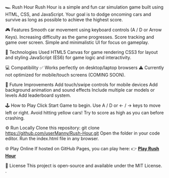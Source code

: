 🏎️ Rush Hour
Rush Hour is a simple and fun car simulation game built using HTML, CSS, and JavaScript.
Your goal is to dodge oncoming cars and survive as long as possible to achieve the highest score.

🎮 Features
Smooth car movement using keyboard controls (A / D or Arrow Keys).
Increasing difficulty as the game progresses.
Score tracking and game over screen.
Simple and minimalistic UI for focus on gameplay.

🧠 Technologies Used
HTML5 Canvas for game rendering
CSS3 for layout and styling
JavaScript (ES6) for game logic and interactivity.

💻 Compatibility
✅ Works perfectly on desktop/laptop browsers
⚠️ Currently not optimized for mobile/touch screens (COMING SOON).

🚀 Future Improvements
Add touch/swipe controls for mobile devices
Add background animation and sound effects
Include multiple car models or levels
Add leaderboard system.

🕹️ How to Play
Click Start Game to begin.
Use A / D or ← / → keys to move left or right.
Avoid hitting yellow cars!
Try to score as high as you can before crashing.

⚙️ Run Locally
Clone this repository: git clone https://github.com/userManny/Rush-Hour.git
Open the folder in your code editor.
Run the index.html file in any browser.

🌐 Play Online
If hosted on GitHub Pages, you can play here:
👉 [**Play Rush Hour**](https://usermanny.github.io/Rush-Hour/)


📜 License
This project is open-source and available under the MIT License.
.
